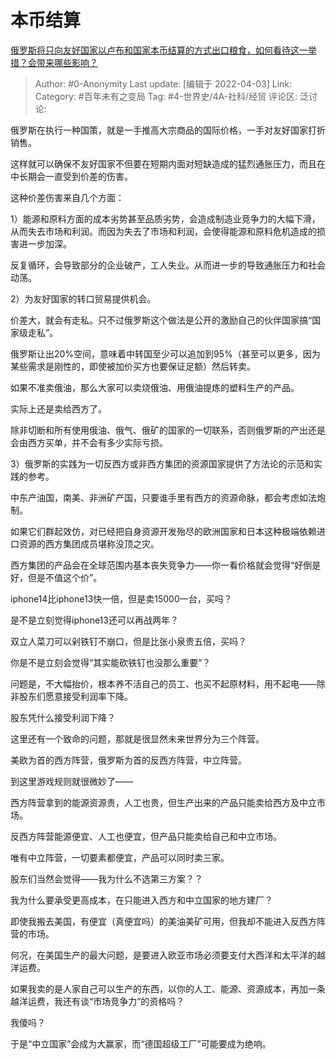 # 本币结算
[俄罗斯将只向友好国家以卢布和国家本币结算的方式出口粮食，如何看待这一举措？会带来哪些影响？](https://www.zhihu.com/question/525408564/answer/2420654049)

> Author: #0-Anonymity
> Last update: [编辑于 2022-04-03]
> Link:
> Category: #百年未有之变局
> Tag: #4-世界史/4A-社科/经贸
> 评论区:
> 泛讨论:

俄罗斯在执行一种国策，就是一手推高大宗商品的国际价格，一手对友好国家打折销售。

这样就可以确保不友好国家不但要在短期内面对短缺造成的猛烈通胀压力，而且在中长期会一直受到价差的伤害。

这种价差伤害来自几个方面：

1）能源和原料方面的成本劣势甚至品质劣势，会造成制造业竞争力的大幅下滑，从而失去市场和利润。而因为失去了市场和利润，会使得能源和原料危机造成的损害进一步加深。

反复循环，会导致部分的企业破产，工人失业。从而进一步的导致通胀压力和社会动荡。

2）为友好国家的转口贸易提供机会。

价差大，就会有走私。只不过俄罗斯这个做法是公开的激励自己的伙伴国家搞“国家级走私”。

俄罗斯让出20%空间，意味着中转国至少可以追加到95%（甚至可以更多，因为某些需求是刚性的，即使被加价买方也要保证足额）然后转卖。

如果不准卖俄油，那么大家可以卖烧俄油、用俄油提炼的塑料生产的产品。

实际上还是卖给西方了。

除非切断和所有使用俄油、俄气、俄矿的国家的一切联系，否则俄罗斯的产出还是会由西方买单，并不会有多少实际亏损。

3）俄罗斯的实践为一切反西方或非西方集团的资源国家提供了方法论的示范和实践的参考。

中东产油国，南美、非洲矿产国，只要谁手里有西方的资源命脉，都会考虑如法炮制。

如果它们群起效仿，对已经把自身资源开发殆尽的欧洲国家和日本这种极端依赖进口资源的西方集团成员堪称没顶之灾。

西方集团的产品会在全球范围内基本丧失竞争力——你一看价格就会觉得“好倒是好，但是不值这个价”。

iphone14比iphone13快一倍，但是卖15000一台，买吗？

是不是立刻觉得iphone13还可以再战两年？

双立人菜刀可以剁铁钉不崩口，但是比张小泉贵五倍，买吗？

你是不是立刻会觉得“其实能砍铁钉也没那么重要”？

问题是，不大幅抬价，根本养不活自己的员工、也买不起原材料，用不起电——除非股东们愿意接受利润率下降。

股东凭什么接受利润下降？

这里还有一个致命的问题，那就是很显然未来世界分为三个阵营。

美欧为首的西方阵营，俄罗斯为首的反西方阵营，中立阵营。

到这里游戏规则就很微妙了——

西方阵营拿到的能源资源贵，人工也贵，但生产出来的产品只能卖给西方及中立市场。

反西方阵营能源便宜、人工也便宜，但产品只能卖给自己和中立市场。

唯有中立阵营，一切要素都便宜，产品可以同时卖三家。

股东们当然会觉得——我为什么不选第三方案？？

我为什么要承受更高成本，在只能进入西方和中立国家的地方建厂？

即使我搬去美国，有便宜（真便宜吗）的美油美矿可用，但我却不能进入反西方阵营的市场。

何况，在美国生产的最大问题，是要进入欧亚市场必须要支付大西洋和太平洋的越洋运费。

如果我卖的是人家自己可以生产的东西，以你的人工、能源、资源成本，再加一条越洋运费，我还有谈“市场竞争力”的资格吗？

我傻吗？

于是“中立国家”会成为大赢家，而“德国超级工厂”可能要成为绝响。
